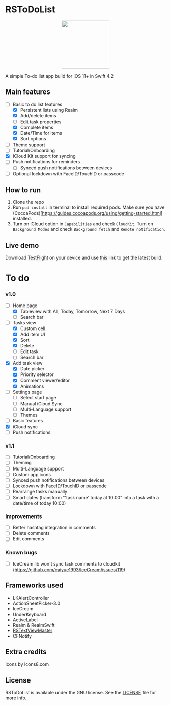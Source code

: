 # RSToDoList

<p align="center">
  <img width="150" height="150" src="https://github.com/iPhoNewsRO/ToDoList/blob/master/Resources/icon.png" />
</p>

A simple To-do list app build for iOS 11+ in Swift 4.2 

## Main features
- [ ] Basic to do list features
	- [x] Persistent lists using Realm
	- [x] Add/delete items
	- [ ] Edit task properties
	- [x] Complete items
	- [x] Date/Time for items
	- [x] Sort options
- [ ] Theme support
- [ ] Tutorial/Onboarding
- [x] iCloud Kit support for syncing
- [ ] Push notifications for reminders
	- [ ] Synced push notifications between devices
- [ ] Optional lockdown with FaceID/TouchID or passcode

## How to run

1. Clone the repo
2. Run ```pod install``` in terminal to install required pods. Make sure you have (CocoaPods)[https://guides.cocoapods.org/using/getting-started.html] installed.
3. Turn on iCloud option in ```Capabilities``` and check ```CloudKit```. Turn on ```Background Modes``` and check ```Background fetch``` and ```Remote notification```.

## Live demo

Download [TestFlight](https://itunes.apple.com/us/app/testflight/id899247664?mt=8) on your device and use [this](http://l0ng.in/todolist) link to get the latest build.

# To do

### v1.0
- [ ] Home page
	- [x] Tableview with All, Today, Tomorrow, Next 7 Days
	- [ ] Search bar
- [ ] Tasks view
	- [x] Custom cell
	- [x] Add item UI
	- [x] Sort
	- [x] Delete
	- [ ] Edit task
	- [ ] Search bar
- [x] Add task view
	- [x] Date picker
	- [x] Priority selector
	- [x] Comment viewer/editor
	- [x] Animations
- [ ] Settings page
	- [ ] Select start page
	- [ ] Manual iCloud Sync
	- [ ] Multi-Language support
	- [ ] Themes 
- [ ] Basic features
- [x] iCloud sync
- [ ] Push notifications

### v1.1
- [ ] Tutorial/Onboarding
- [ ] Theming 
- [ ] Multi-Language support
- [ ] Custom app icons
- [ ] Synced push notifications between devices
- [ ] Lockdown with FaceID/TouchID or passcode
- [ ] Rearrange tasks manually
- [ ] Smart dates (transform "'task name' today at 10:00" into a task with a date/time of today 10:00)
 
### Improvements
- [ ] Better hashtag integration in comments
- [ ] Delete comments
- [ ] Edit comments

### Known bugs
- [ ] IceCream lib won't sync task comments to cloudkit (https://github.com/caiyue1993/IceCream/issues/119)

## Frameworks used

 - LKAlertController
 - ActionSheetPicker-3.0
 - IceCream
 - UnderKeyboard
 - ActiveLabel
 - Realm & RealmSwift
 - [RSTextViewMaster](https://github.com/iPhoNewsRO/RSTextViewMaster)
 - CFNotify

## Extra credits

Icons by Icons8.com

## License

RSToDoList is available under the GNU license. See the [LICENSE](https://github.com/iPhoNewsRO/ToDoList/blob/master/LICENSE) file for more info.